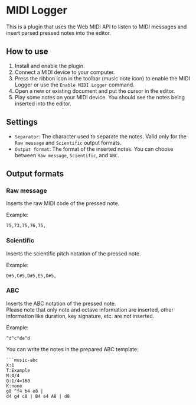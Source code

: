 # MIDI Logger

This is a plugin that uses the Web MIDI API to listen to MIDI messages and insert parsed pressed notes into the editor.

## How to use

1. Install and enable the plugin.
2. Connect a MIDI device to your computer.
3. Press the ribbon icon in the toolbar (music note icon) to enable the MIDI Logger or use the `Enable MIDI Logger` command.
4. Open a new or existing document and put the cursor in the editor.
5. Play some notes on your MIDI device. You should see the notes being inserted into the editor.

## Settings

- `Separator`: The character used to separate the notes. Valid only for the `Raw message` and `Scientific` output formats.  
- `Output format`: The format of the inserted notes. You can choose between `Raw message`, `Scientific`, and `ABC`.  

## Output formats

### Raw message

Inserts the raw MIDI code of the pressed note.

Example:
```
75,73,75,76,75,
```

### Scientific

Inserts the scientific pitch notation of the pressed note.

Example:
```
D#5,C#5,D#5,E5,D#5,
```

### ABC

Inserts the ABC notation of the pressed note.  
Please note that only note and octave information are inserted, other information like duration, key signature, etc. are not inserted. 

Example:
```
^d^c^de^d 
```

You can write the notes in the prepared ABC template:
```
```music-abc
X:1
T:Example
M:4/4
Q:1/4=160
K:none
g8 ^f4 b4 e8 |
d4 g4 c8 | B4 e4 A8 | d8
```
